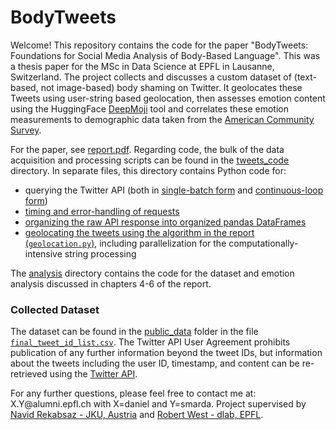 # BodyTweets

Welcome! This repository contains the code for the paper "BodyTweets: Foundations for Social Media Analysis of Body-Based Language". This was a thesis paper for the MSc in Data Science at EPFL in Lausanne, Switzerland. The project collects and discusses a custom dataset of (text-based, not image-based) body shaming on Twitter. It geolocates these Tweets using user-string based geolocation, then assesses emotion content using the HuggingFace [DeepMoji](https://github.com/bfelbo/DeepMoji) tool and correlates these emotion measurements to demographic data taken from the [American Community Survey](https://www.census.gov/programs-surveys/acs). 

For the paper, see [report.pdf](report.pdf). Regarding code, the bulk of the data acquisition and processing scripts can be found in the [tweets_code](tweets_code) directory. In separate files, this directory contains Python code for:

- querying the Twitter API (both in [single-batch form](tweets_code/get_tweets.py) and [continuous-loop form](tweets_code/get_tweets_loop.py))
- [timing and error-handling of requests](tweets_code/request_management.py)
- [organizing the raw API response into organized pandas DataFrames](tweets_code/read_tweets.py)
- [geolocating the tweets using the algorithm in the report (`geolocation.py`)](tweets_code/geolocation.py), including parallelization for the computationally- intensive string processing

The [analysis](analysis) directory contains the code for the dataset and emotion analysis discussed in chapters 4-6 of the report. 

### Collected Dataset

The dataset can be found in the [public_data](public_data) folder in the file [`final_tweet_id_list.csv`](public_data/final_tweet_id_list.csv). The Twitter API User Agreement prohibits publication of any further information beyond the tweet IDs, but information about the tweets including the user ID, timestamp, and content can be re-retrieved using the [Twitter API](https://developer.twitter.com/en/docs/twitter-api/tweets/lookup/quick-start).

For any further questions, please feel free to contact me at: X.Y<span>@</span>alumni.epfl.ch with X=daniel and Y=smarda. Project supervised by [Navid Rekabsaz - JKU, Austria](https://www.jku.at/en/institute-of-computational-perception/about-us/people/navid-rekab-saz/) and [Robert West - dlab, EPFL](https://dlab.epfl.ch/people/west/).
